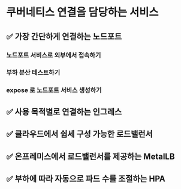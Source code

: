# 쿠버네티스 연결을 담당하는 서비스

## ✅ 가장 간단하게 연결하는 노드포트
### 노드포트 서비스로 외부에서 접속하기
### 부하 분산 테스트하기
### expose 로 노드포트 서비스 생성하기

## ✅ 사용 목적별로 연결하는 인그레스
## ✅ 클라우드에서 쉽세 구성 가능한 로드밸런서
## ✅ 온프레미스에서 로드밸런서를 제공하는 MetalLB
## ✅ 부하에 따라 자동으로 파드 수를 조절하는 HPA


